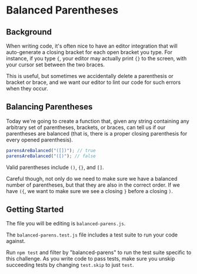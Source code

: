 # Balanced Parentheses

## Background

When writing code, it's often nice to have an editor integration that will
auto-generate a closing bracket for each open bracket you type. For instance, if
you type `{`, your editor may actually print `{}` to the screen, with your
cursor set between the two braces.

This is useful, but sometimes we accidentally delete a parenthesis or bracket or
brace, and we want our editor to lint our code for such errors when they occur.

## Balancing Parentheses

Today we're going to create a function that, given any string containing any
arbitrary set of parentheses, brackets, or braces, can tell us if our
parentheses are balanced (that is, there is a proper closing parenthesis for
every opened parenthesis).

```javascript
parensAreBalanced("([])"); // true
parensAreBalanced("([)"); // false
```

Valid parentheses include `()`, `{}`, and `[]`.

Careful though, not only do we need to make sure we have a balanced number of
parentheses, but that they are also in the correct order. If we have `({`, we
want to make sure we see a closing `}` before a closing `)`.

## Getting Started

The file you will be editing is `balanced-parens.js`.

The `balanced-parens.test.js` file includes a test suite to run your code against.

Run `npm test` and filter by "balanced-parens" to run the test suite specific to
this challenge. As you write code to pass tests, make sure you unskip succeeding
tests by changing `test.skip` to just `test`.
